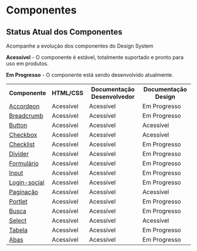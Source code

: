 # Componentes

## Status Atual dos Componentes

Acompanhe a evolução dos componentes do Design System

<p>
  <i class="fas fa-check text-success"></i>
  <strong>Acessível</strong> - O componente é estável, totalmente suportado e pronto para uso em produtos.
</p>

<p>
  <i class="fas fa-sync text-orange"></i>
  <strong>Em Progresso</strong> - O componente está sendo desenvolvido atualmente.
</p>

<table class="br-table">
  <tr>
    <th>Componente</th>
    <th>HTML/CSS</th>
    <th>Documentação Desenvolvedor</th>
    <th>Documentação Design</th>
  </tr>
  <tr class="text-center">
    <td><a href="/ds/showcase/componentes/accordeon">Accordeon</a></td>
    <td><i class="fas fa-check text-success"></i><span class="sr-only">Acessível</span></td>
    <td><i class="fas fa-check text-success"></i><span class="sr-only">Acessível</span></td>
    <td><i class="fas fa-sync text-orange"></i><span class="sr-only">Em Progresso</span></td>
  </tr>
  <tr class="text-center">
    <td><a href="/ds/showcase/componentes/accordeon">Breadcrumb</a></td>
    <td><i class="fas fa-check text-success"></i><span class="sr-only">Acessível</span></td>
    <td><i class="fas fa-check text-success"></i><span class="sr-only">Acessível</span></td>
    <td><i class="fas fa-sync text-orange"></i><span class="sr-only">Em Progresso</span></td>
  </tr>
  <tr class="text-center">
    <td><a href="/ds/showcase/componentes/accordeon">Button</a></td>
    <td><i class="fas fa-check text-success"></i><span class="sr-only">Acessível</span></td>
    <td><i class="fas fa-check text-success"></i><span class="sr-only">Acessível</span></td>
    <td><i class="fas fa-check text-success"></i><span class="sr-only">Acessível</span></td>
  </tr>
  <tr class="text-center">
    <td><a href="/ds/showcase/componentes/accordeon">Checkbox</a></td>
    <td><i class="fas fa-check text-success"></i><span class="sr-only">Acessível</span></td>
    <td><i class="fas fa-check text-success"></i><span class="sr-only">Acessível</span></td>
    <td><i class="fas fa-check text-success"></i><span class="sr-only">Acessível</span></td>
  </tr>
  <tr class="text-center">
    <td><a href="/ds/showcase/componentes/accordeon">Checklist</a></td>
    <td><i class="fas fa-check text-success"></i><span class="sr-only">Acessível</span></td>
    <td><i class="fas fa-check text-success"></i><span class="sr-only">Acessível</span></td>
    <td><i class="fas fa-sync text-orange"></i><span class="sr-only">Em Progresso</span></td>
  </tr>
  <tr class="text-center">
    <td><a href="/ds/showcase/componentes/accordeon">Divider</a></td>
    <td><i class="fas fa-check text-success"></i><span class="sr-only">Acessível</span></td>
    <td><i class="fas fa-check text-success"></i><span class="sr-only">Acessível</span></td>
    <td><i class="fas fa-sync text-orange"></i><span class="sr-only">Em Progresso</span></td>
  </tr>
  <tr class="text-center">
    <td><a href="/ds/showcase/componentes/accordeon">Formulário</a></td>
    <td><i class="fas fa-check text-success"></i><span class="sr-only">Acessível</span></td>
    <td><i class="fas fa-check text-success"></i><span class="sr-only">Acessível</span></td>
    <td><i class="fas fa-sync text-orange"></i><span class="sr-only">Em Progresso</span></td>
  </tr>
  <tr class="text-center">
    <td><a href="/ds/showcase/componentes/accordeon">Input</a></td>
    <td><i class="fas fa-check text-success"></i><span class="sr-only">Acessível</span></td>
    <td><i class="fas fa-check text-success"></i><span class="sr-only">Acessível</span></td>
    <td><i class="fas fa-sync text-orange"></i><span class="sr-only">Em Progresso</span></td>
  </tr>
  <tr class="text-center">
    <td><a href="/ds/showcase/componentes/accordeon">Login-social</a></td>
    <td><i class="fas fa-check text-success"></i><span class="sr-only">Acessível</span></td>
    <td><i class="fas fa-check text-success"></i><span class="sr-only">Acessível</span></td>
    <td><i class="fas fa-sync text-orange"></i><span class="sr-only">Em Progresso</span></td>
  </tr>
  <tr class="text-center">
    <td><a href="/ds/showcase/componentes/accordeon">Paginação</a></td>
    <td><i class="fas fa-check text-success"></i><span class="sr-only">Acessível</span></td>
    <td><i class="fas fa-check text-success"></i><span class="sr-only">Acessível</span></td>
    <td><i class="fas fa-check text-success"></i><span class="sr-only">Acessível</span></td>
  </tr>
  <tr class="text-center">
    <td><a href="/ds/showcase/componentes/accordeon">Portlet</a></td>
    <td><i class="fas fa-check text-success"></i><span class="sr-only">Acessível</span></td>
    <td><i class="fas fa-check text-success"></i><span class="sr-only">Acessível</span></td>
    <td><i class="fas fa-sync text-orange"></i><span class="sr-only">Em Progresso</span></td>
  </tr>
  <tr class="text-center">
    <td><a href="/ds/showcase/componentes/accordeon">Busca</a></td>
    <td><i class="fas fa-check text-success"></i><span class="sr-only">Acessível</span></td>
    <td><i class="fas fa-check text-success"></i><span class="sr-only">Acessível</span></td>
    <td><i class="fas fa-sync text-orange"></i><span class="sr-only">Em Progresso</span></td>
  </tr>
  <tr class="text-center">
    <td><a href="/ds/showcase/componentes/accordeon">Select</a></td>
    <td><i class="fas fa-check text-success"></i><span class="sr-only">Acessível</span></td>
    <td><i class="fas fa-check text-success"></i><span class="sr-only">Acessível</span></td>
    <td><i class="fas fa-check text-success"></i><span class="sr-only">Acessível</span></td>
  </tr>
  <tr class="text-center">
    <td><a href="/ds/showcase/componentes/accordeon">Tabela</a></td>
    <td><i class="fas fa-check text-success"></i><span class="sr-only">Acessível</span></td>
    <td><i class="fas fa-check text-success"></i><span class="sr-only">Acessível</span></td>
    <td><i class="fas fa-sync text-orange"></i><span class="sr-only">Em Progresso</span></td>
  </tr>
  <tr class="text-center">
    <td><a href="/ds/showcase/componentes/accordeon">Abas</a></td>
    <td><i class="fas fa-check text-success"></i><span class="sr-only">Acessível</span></td>
    <td><i class="fas fa-check text-success"></i><span class="sr-only">Acessível</span></td>
    <td><i class="fas fa-sync text-orange"></i><span class="sr-only">Em Progresso</span></td>
  </tr>
</table>
